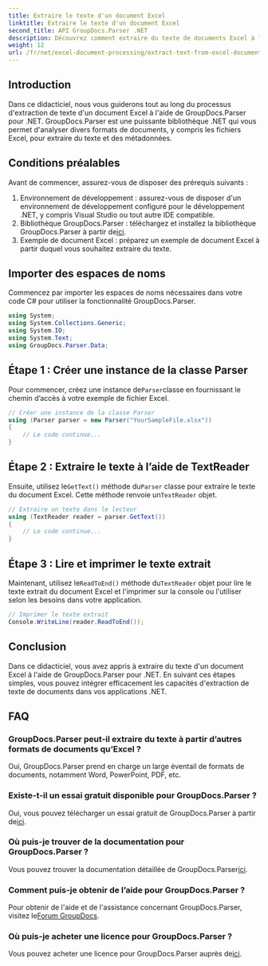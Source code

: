 ```yaml
---
title: Extraire le texte d'un document Excel
linktitle: Extraire le texte d'un document Excel
second_title: API GroupDocs.Parser .NET
description: Découvrez comment extraire du texte de documents Excel à l'aide de GroupDocs.Parser pour .NET en étapes simples.
weight: 12
url: /fr/net/excel-document-processing/extract-text-from-excel-document/
---
```

## Introduction
Dans ce didacticiel, nous vous guiderons tout au long du processus d'extraction de texte d'un document Excel à l'aide de GroupDocs.Parser pour .NET. GroupDocs.Parser est une puissante bibliothèque .NET qui vous permet d'analyser divers formats de documents, y compris les fichiers Excel, pour extraire du texte et des métadonnées.
## Conditions préalables
Avant de commencer, assurez-vous de disposer des prérequis suivants :
1. Environnement de développement : assurez-vous de disposer d'un environnement de développement configuré pour le développement .NET, y compris Visual Studio ou tout autre IDE compatible.
2.  Bibliothèque GroupDocs.Parser : téléchargez et installez la bibliothèque GroupDocs.Parser à partir de[ici](https://releases.groupdocs.com/parser/net/).
3. Exemple de document Excel : préparez un exemple de document Excel à partir duquel vous souhaitez extraire du texte.

## Importer des espaces de noms
Commencez par importer les espaces de noms nécessaires dans votre code C# pour utiliser la fonctionnalité GroupDocs.Parser.
```csharp
using System;
using System.Collections.Generic;
using System.IO;
using System.Text;
using GroupDocs.Parser.Data;
```
## Étape 1 : Créer une instance de la classe Parser
 Pour commencer, créez une instance de`Parser`classe en fournissant le chemin d’accès à votre exemple de fichier Excel.
```csharp
// Créer une instance de la classe Parser
using (Parser parser = new Parser("YourSampleFile.xlsx"))
{
    // Le code continue...
}
```
## Étape 2 : Extraire le texte à l’aide de TextReader
 Ensuite, utilisez le`GetText()` méthode du`Parser` classe pour extraire le texte du document Excel. Cette méthode renvoie un`TextReader` objet.
```csharp
// Extraire un texte dans le lecteur
using (TextReader reader = parser.GetText())
{
    // Le code continue...
}
```
## Étape 3 : Lire et imprimer le texte extrait
 Maintenant, utilisez le`ReadToEnd()` méthode du`TextReader` objet pour lire le texte extrait du document Excel et l'imprimer sur la console ou l'utiliser selon les besoins dans votre application.
```csharp
// Imprimer le texte extrait
Console.WriteLine(reader.ReadToEnd());
```

## Conclusion
Dans ce didacticiel, vous avez appris à extraire du texte d'un document Excel à l'aide de GroupDocs.Parser pour .NET. En suivant ces étapes simples, vous pouvez intégrer efficacement les capacités d'extraction de texte de documents dans vos applications .NET.

## FAQ
### GroupDocs.Parser peut-il extraire du texte à partir d’autres formats de documents qu’Excel ?
Oui, GroupDocs.Parser prend en charge un large éventail de formats de documents, notamment Word, PowerPoint, PDF, etc.
### Existe-t-il un essai gratuit disponible pour GroupDocs.Parser ?
 Oui, vous pouvez télécharger un essai gratuit de GroupDocs.Parser à partir de[ici](https://releases.groupdocs.com/).
### Où puis-je trouver de la documentation pour GroupDocs.Parser ?
 Vous pouvez trouver la documentation détaillée de GroupDocs.Parser[ici](https://tutorials.groupdocs.com/parser/net/).
### Comment puis-je obtenir de l’aide pour GroupDocs.Parser ?
Pour obtenir de l'aide et de l'assistance concernant GroupDocs.Parser, visitez le[Forum GroupDocs](https://forum.groupdocs.com/c/parser/17).
### Où puis-je acheter une licence pour GroupDocs.Parser ?
 Vous pouvez acheter une licence pour GroupDocs.Parser auprès de[ici](https://purchase.groupdocs.com/buy).